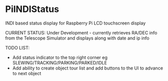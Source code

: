 # PiINDIStatus
INDI based status display for Raspberry Pi LCD touchscreen display

CURRENT STATUS: Under Development - currently retrieves RA/DEC info from the Telescope Simulator and displays along with date and ip info

TODO LIST:
- Add status indicator to the top right corner eg SLEWING/TRACKING/PARKING/PARKED/IDLE
- Add ability to create object tour list and add buttons to the UI to advance to next object
